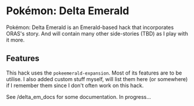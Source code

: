 # Pokémon: Delta Emerald

Pokémon: Delta Emerald is an Emerald-based hack that incorporates ORAS's story. And will contain many other side-stories (TBD) as I play with it more.

## Features

This hack uses the `pokeemerald-expansion`. Most of its features are to be utilise.
I also added custom stuff myself, will list them here (or somewhere) if I remember them since I don't often work on this hack.

See /delta_em_docs for some documentation. In progress...
